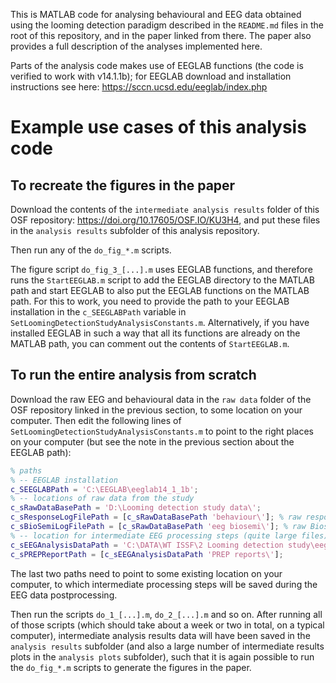 This is MATLAB code for analysing behavioural and EEG data obtained using the looming detection paradigm described in the `README.md` files in the root of this repository, and in the paper linked from there. The paper also provides a full description of the analyses implemented here.

Parts of the analysis code makes use of EEGLAB functions (the code is verified to work with v14.1.1b); for EEGLAB download and installation instructions see here: https://sccn.ucsd.edu/eeglab/index.php

# Example use cases of this analysis code

## To recreate the figures in the paper

Download the contents of the `intermediate analysis results` folder of this OSF repository: https://doi.org/10.17605/OSF.IO/KU3H4, and put these files in the `analysis results` subfolder of this analysis repository. 

Then run any of the `do_fig_*.m` scripts. 

The figure script `do_fig_3_[...].m` uses EEGLAB functions, and therefore runs the `StartEEGLAB.m` script to add the EEGLAB directory to the MATLAB path and start EEGLAB to also put the EEGLAB functions on the MATLAB path. For this to work, you need to provide the path to your EEGLAB installation in the `c_SEEGLABPath` variable in `SetLoomingDetectionStudyAnalysisConstants.m`. Alternatively, if you have installed EEGLAB in such a way that all its functions are already on the MATLAB path, you can comment out the contents of `StartEEGLAB.m`.


## To run the entire analysis from scratch

Download the raw EEG and behavioural data in the `raw data` folder of the OSF repository linked in the previous section, to some location on your computer. Then edit the following lines of `SetLoomingDetectionStudyAnalysisConstants.m` to point to the right places on your computer (but see the note in the previous section about the EEGLAB path):

```matlab
% paths
% -- EEGLAB installation
c_SEEGLABPath = 'C:\EEGLAB\eeglab14_1_1b';
% -- locations of raw data from the study
c_sRawDataBasePath = 'D:\Looming detection study data\'; 
c_sResponseLogFilePath = [c_sRawDataBasePath 'behaviour\']; % raw response data files
c_sBioSemiLogFilePath = [c_sRawDataBasePath 'eeg biosemi\']; % raw Biosemi files
% -- location for intermediate EEG processing steps (quite large files)
c_sEEGAnalysisDataPath = 'C:\DATA\WT ISSF\2 Looming detection study\eeg analysis steps\';
c_sPREPReportPath = [c_sEEGAnalysisDataPath 'PREP reports\'];
```

The last two paths need to point to some existing location on your computer, to which intermediate processing steps will be saved during the EEG data postprocessing. 

Then run the scripts `do_1_[...].m`, `do_2_[...].m` and so on. After running all of those scripts (which should take about a week or two in total, on a typical computer), intermediate analysis results data will have been saved in the `analysis results` subfolder (and also a large number of intermediate results plots in the `analysis plots` subfolder), such that it is again possible to run the `do_fig_*.m` scripts to generate the figures in the paper.

